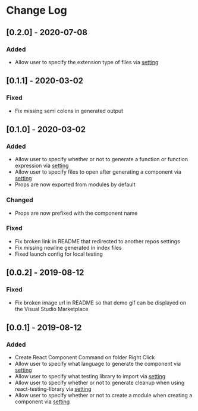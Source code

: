 # Change Log

## [0.2.0] - 2020-07-08

### Added

-   Allow user to specify the extension type of files via [setting](https://github.com/yeet-bix/create-react-component-vscode#settings)

## [0.1.1] - 2020-03-02

### Fixed

-   Fix missing semi colons in generated output

## [0.1.0] - 2020-03-02

### Added

-   Allow user to specify whether or not to generate a function or function expression via [setting](https://github.com/yeet-bix/create-react-component-vscode#settings)
-   Allow user to specify files to open after generating a component via [setting](https://github.com/yeet-bix/create-react-component-vscode#settings)
-   Props are now exported from modules by default

### Changed

-   Props are now prefixed with the component name

### Fixed

-   Fix broken link in README that redirected to another repos settings
-   Fix missing newline generated in index files
-   Fixed launch config for local testing

## [0.0.2] - 2019-08-12

### Fixed

-   Fix broken image url in README so that demo gif can be displayed on the Visual Studio Marketplace

## [0.0.1] - 2019-08-12

### Added

-   Create React Component Command on folder Right Click
-   Allow user to specify what language to generate the component via [setting](https://github.com/yeet-bix/create-react-component-vscode#settings)
-   Allow user to specify what testing library to import via [setting](https://github.com/yeet-bix/create-react-component-vscode#settings)
-   Allow user to specify whether or not to generate cleanup when using react-testing-library via [setting](https://github.com/yeet-bix/create-react-component-vscode#settings)
-   Allow user to specify whether or not to create a module when creating a component via [setting](https://github.com/yeet-bix/create-react-component-vscode#settings)
